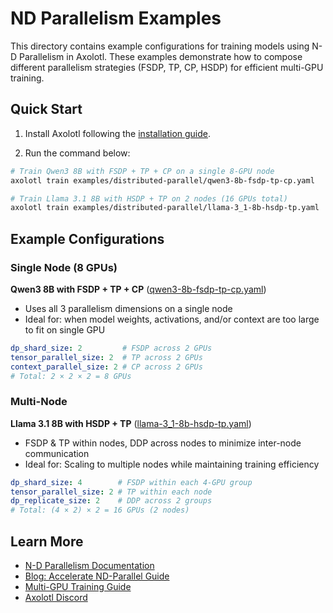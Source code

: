 # ND Parallelism Examples

This directory contains example configurations for training models using N-D Parallelism in Axolotl. These examples demonstrate how to compose different parallelism strategies (FSDP, TP, CP, HSDP) for efficient multi-GPU training.

## Quick Start

1. Install Axolotl following the [installation guide](https://docs.axolotl.ai/docs/installation.html).

2. Run the command below:

```bash
# Train Qwen3 8B with FSDP + TP + CP on a single 8-GPU node
axolotl train examples/distributed-parallel/qwen3-8b-fsdp-tp-cp.yaml

# Train Llama 3.1 8B with HSDP + TP on 2 nodes (16 GPUs total)
axolotl train examples/distributed-parallel/llama-3_1-8b-hsdp-tp.yaml
```

## Example Configurations

### Single Node (8 GPUs)

**Qwen3 8B with FSDP + TP + CP** ([qwen3-8b-fsdp-tp-cp.yaml](./qwen3-8b-fsdp-tp-cp.yaml))
- Uses all 3 parallelism dimensions on a single node
- Ideal for: when model weights, activations, and/or context are too large to fit on single GPU

```yaml
dp_shard_size: 2         # FSDP across 2 GPUs
tensor_parallel_size: 2  # TP across 2 GPUs
context_parallel_size: 2 # CP across 2 GPUs
# Total: 2 × 2 × 2 = 8 GPUs
```

### Multi-Node

**Llama 3.1 8B with HSDP + TP** ([llama-3_1-8b-hsdp-tp.yaml](./llama-3_1-8b-hsdp-tp.yaml))
- FSDP & TP within nodes, DDP across nodes to minimize inter-node communication
- Ideal for: Scaling to multiple nodes while maintaining training efficiency

```yaml
dp_shard_size: 4        # FSDP within each 4-GPU group
tensor_parallel_size: 2 # TP within each node
dp_replicate_size: 2    # DDP across 2 groups
# Total: (4 × 2) × 2 = 16 GPUs (2 nodes)
```

## Learn More

- [N-D Parallelism Documentation](https://docs.axolotl.ai/docs/nd_parallelism.html)
- [Blog: Accelerate ND-Parallel Guide](https://huggingface.co/blog/accelerate-nd-parallel)
- [Multi-GPU Training Guide](https://docs.axolotl.ai/docs/multi-gpu.html)
- [Axolotl Discord](https://discord.gg/7m9sfhzaf3)
